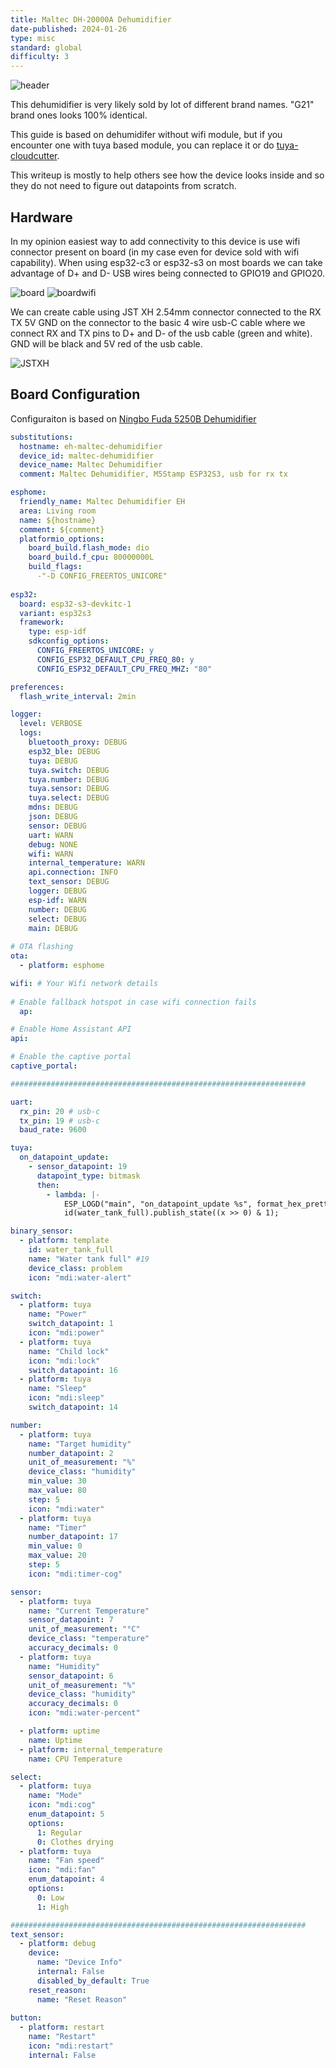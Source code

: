 ```yaml
---
title: Maltec DH-20000A Dehumidifier
date-published: 2024-01-26
type: misc
standard: global
difficulty: 3
---
```


![header](header.jpg "header")

This dehumidifier is very likely sold by lot of different brand names.
"G21" brand ones looks 100% identical.

This guide is based on dehumidifer without wifi module, but if you encounter one with tuya based module, you can replace it or do [tuya-cloudcutter](https://github.com/tuya-cloudcutter/tuya-cloudcutter/).

This writeup is mostly to help others see how the device looks inside and so they do not need to figure out datapoints from scratch.

## Hardware

In my opinion easiest way to add connectivity to this device is use wifi connector present on board (in my case even for device sold with wifi capability). When using esp32-c3 or esp32-s3 on most boards we can take advantage of D+ and D- USB wires being connected to GPIO19 and GPIO20.

![board](board.jpg "board")
![boardwifi](boardcnwifi.jpg "board wifi")

We can create cable using JST XH 2.54mm connector connected to the RX TX 5V GND on the connector to the basic 4 wire usb-C cable where we connect RX and TX pins to D+ and D- of the usb cable (green and white). GND will be black and 5V red of the usb cable.

![JSTXH](jstxh.jpg)

## Board Configuration

Configuraiton is based on [Ningbo Fuda 5250B Dehumidifier](https://devices.esphome.io/devices/Ningbo-Fuda-5250B-Dehumidifier)

```yaml
substitutions:
  hostname: eh-maltec-dehumidifier
  device_id: maltec-dehumidifier
  device_name: Maltec Dehumidifier
  comment: Maltec Dehumidifier, M5Stamp ESP32S3, usb for rx tx

esphome:
  friendly_name: Maltec Dehumidifier EH
  area: Living room
  name: ${hostname}
  comment: ${comment}
  platformio_options:
    board_build.flash_mode: dio
    board_build.f_cpu: 80000000L
    build_flags:
      -"-D CONFIG_FREERTOS_UNICORE"
  
esp32:
  board: esp32-s3-devkitc-1
  variant: esp32s3
  framework:
    type: esp-idf
    sdkconfig_options:
      CONFIG_FREERTOS_UNICORE: y
      CONFIG_ESP32_DEFAULT_CPU_FREQ_80: y
      CONFIG_ESP32_DEFAULT_CPU_FREQ_MHZ: "80"

preferences:
  flash_write_interval: 2min

logger:
  level: VERBOSE
  logs:
    bluetooth_proxy: DEBUG
    esp32_ble: DEBUG
    tuya: DEBUG
    tuya.switch: DEBUG
    tuya.number: DEBUG
    tuya.sensor: DEBUG
    tuya.select: DEBUG
    mdns: DEBUG
    json: DEBUG
    sensor: DEBUG
    uart: WARN
    debug: NONE
    wifi: WARN
    internal_temperature: WARN
    api.connection: INFO
    text_sensor: DEBUG
    logger: DEBUG
    esp-idf: WARN
    number: DEBUG
    select: DEBUG
    main: DEBUG
  
# OTA flashing
ota:
  - platform: esphome

wifi: # Your Wifi network details
  
# Enable fallback hotspot in case wifi connection fails  
  ap:

# Enable Home Assistant API
api:

# Enable the captive portal
captive_portal:

##################################################################

uart:
  rx_pin: 20 # usb-c
  tx_pin: 19 # usb-c
  baud_rate: 9600

tuya:
  on_datapoint_update:
    - sensor_datapoint: 19
      datapoint_type: bitmask
      then:
        - lambda: |-
            ESP_LOGD("main", "on_datapoint_update %s", format_hex_pretty(x).c_str());
            id(water_tank_full).publish_state((x >> 0) & 1);

binary_sensor:
  - platform: template
    id: water_tank_full
    name: "Water tank full" #19
    device_class: problem
    icon: "mdi:water-alert"

switch:
  - platform: tuya
    name: "Power"
    switch_datapoint: 1
    icon: "mdi:power"
  - platform: tuya
    name: "Child lock"
    icon: "mdi:lock"
    switch_datapoint: 16
  - platform: tuya
    name: "Sleep"
    icon: "mdi:sleep"
    switch_datapoint: 14

number:
  - platform: tuya
    name: "Target humidity"
    number_datapoint: 2
    unit_of_measurement: "%"
    device_class: "humidity"
    min_value: 30
    max_value: 80
    step: 5
    icon: "mdi:water"
  - platform: tuya
    name: "Timer"
    number_datapoint: 17
    min_value: 0
    max_value: 20
    step: 5
    icon: "mdi:timer-cog"

sensor:
  - platform: tuya
    name: "Current Temperature"
    sensor_datapoint: 7
    unit_of_measurement: "°C"
    device_class: "temperature"
    accuracy_decimals: 0
  - platform: tuya
    name: "Humidity"
    sensor_datapoint: 6
    unit_of_measurement: "%"
    device_class: "humidity"
    accuracy_decimals: 0
    icon: "mdi:water-percent"

  - platform: uptime
    name: Uptime
  - platform: internal_temperature
    name: CPU Temperature

select:
  - platform: tuya
    name: "Mode"
    icon: "mdi:cog"
    enum_datapoint: 5
    options:
      1: Regular
      0: Clothes drying
  - platform: tuya
    name: "Fan speed"
    icon: "mdi:fan"
    enum_datapoint: 4
    options:
      0: Low
      1: High

##################################################################
text_sensor:
  - platform: debug
    device:
      name: "Device Info"
      internal: False
      disabled_by_default: True
    reset_reason:
      name: "Reset Reason"
  
button:
  - platform: restart
    name: "Restart"
    icon: "mdi:restart"
    internal: False
```
